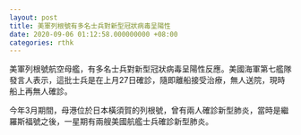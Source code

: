 ```yaml
---
layout: post
title: 美軍列根號有多名士兵對新型冠狀病毒呈陽性
date: 2020-09-06 01:12:58.000000000 +08:00
categories: rthk
---
```


美軍列根號航空母艦，有多名士兵對新型冠狀病毒呈陽性反應。美國海軍第七艦隊發言人表示，這批士兵是在上月27日確診，隨即離船接受治療，無人送院，現時船上再無人確診。

今年3月期間，母港位於日本橫須賀的列根號，曾有兩人確診新型肺炎，當時是繼羅斯福號之後，一星期有兩艘美國航艦士兵確診新型肺炎。
